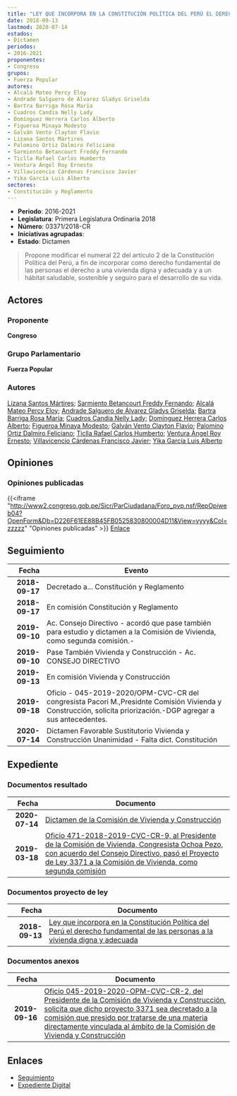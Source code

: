 ```yaml
---
title: "LEY QUE INCORPORA EN LA CONSTITUCIÓN POLÍTICA DEL PERÚ EL DERECHO FUNDAMENTAL DE LAS PERSONAS A LA VIVIENDA DIGNA Y ADECUADA"
date: 2018-09-13
lastmod: 2020-07-14
estados:
- Dictamen
periodos:
- 2016-2021
proponentes:
- Congreso
grupos:
- Fuerza Popular
autores:
- Alcalá Mateo Percy Eloy
- Andrade Salguero de Álvarez Gladys Griselda
- Bartra Barriga Rosa María
- Cuadros Candia Nelly Lady
- Domínguez Herrera Carlos Alberto
- Figueroa Minaya Modesto
- Galván Vento Clayton Flavio
- Lizana Santos Mártires
- Palomino Ortiz Dalmiro Feliciano
- Sarmiento Betancourt Freddy Fernando
- Ticlla Rafael Carlos Humberto
- Ventura Ángel Roy Ernesto
- Villavicencio Cárdenas Francisco Javier
- Yika García Luis Alberto
sectores:
- Constitución y Reglamento
---
```

- **Periodo**: 2016-2021
- **Legislatura**: Primera Legislatura Ordinaria 2018
- **Número**: 03371/2018-CR
- **Iniciativas agrupadas**: 
- **Estado**: Dictamen

> Propone modificar el numeral 22 del artículo 2 de la Constitución Política del Perú, a fin de incorporar como derecho fundamental de las personas el derecho a una vivienda digna y adecuada y a un hábitat saludable, sostenible y seguiro para el desarrollo de su vida.


## Actores

### Proponente

**Congreso**

### Grupo Parlamentario

**Fuerza Popular**

### Autores

[Lizana Santos Mártires](mailto:mailto:mlizana@congreso.gob.pe); [Sarmiento Betancourt Freddy Fernando](mailto:mailto:fsarmiento@congreso.gob.pe); [Alcalá Mateo Percy Eloy](mailto:mailto:palcala@congreso.gob.pe); [Andrade Salguero de Álvarez Gladys Griselda](mailto:mailto:gandrade@congreso.gob.pe); [Bartra Barriga Rosa María](mailto:mailto:rbartra@congreso.gob.pe); [Cuadros Candia Nelly Lady](mailto:mailto:ncuadros@congreso.gob.pe); [Domínguez Herrera Carlos Alberto](mailto:mailto:cdominguez@congreso.gob.pe); [Figueroa Minaya Modesto](mailto:mailto:mfigueroam@congreso.gob.pe); [Galván Vento Clayton Flavio](mailto:mailto:cgalvan@congreso.gob.pe); [Palomino Ortiz Dalmiro Feliciano](mailto:mailto:dfpalomino@congreso.gob.pe); [Ticlla Rafael Carlos Humberto](mailto:mailto:cticlla@congreso.gob.pe); [Ventura Ángel Roy Ernesto](mailto:mailto:rventura@congreso.gob.pe); [Villavicencio Cárdenas Francisco Javier](mailto:mailto:fvillavicencio@congreso.gob.pe); [Yika García Luis Alberto](mailto:mailto:lyika@congreso.gob.pe)

## Opiniones

### Opiniones publicadas

{{<iframe "http://www2.congreso.gob.pe/Sicr/ParCiudadana/Foro_pvp.nsf/RepOpiweb04?OpenForm&Db=D226F61EE88B45FB0525830800004D11&View=yyyy&Col=zzzzz" "Opiniones publicadas" >}}
[Enlace](http://www2.congreso.gob.pe/Sicr/ParCiudadana/Foro_pvp.nsf/RepOpiweb04?OpenForm&Db=D226F61EE88B45FB0525830800004D11&View=yyyy&Col=zzzzz)


## Seguimiento

| Fecha | Evento |
|------:|--------|
| **2018-09-17** | Decretado a... Constitución y Reglamento |
| **2018-09-17** | En comisión Constitución y Reglamento |
| **2019-09-10** | Ac. Consejo Directivo - acordó que pase también para estudio y dictamen a la Comisión de Vivienda, como segunda comisión.- |
| **2019-09-10** | Pase También Vivienda y Construcción - Ac. CONSEJO DIRECTIVO |
| **2019-09-13** | En comisión Vivienda y Construcción |
| **2019-09-18** | Oficio - 045-2019-2020/OPM-CVC-CR del congresista Pacori M.,Presidnte Comisión Vivienda y Construcción, solicita priorización.-DGP agregar a sus antecedentes. |
| **2020-07-14** | Dictamen Favorable Sustitutorio Vivienda y Construcción Unanimidad - Falta dict. Constitución |

## Expediente

### Documentos resultado

| Fecha | Documento |
|------:|-----------|
| **2020-07-14** | [Dictamen de la Comisión de Vivienda y Construcción](http://www.leyes.congreso.gob.pe/Documentos/2016_2021/Dictamenes/Proyectos_de_Ley/03371DC24MAY-20200714.pdf) |
| **2019-03-18** | [Oficio 471-2018-2019-CVC-CR-9, al Presidente de la Comisión de Vivienda, Congresista Ochoa Pezo, con acuerdo del Consejo Directivo, pasó el Proyecto de Ley 3371 a la Comisión de Vivienda, como segunda comisión](http://www.leyes.congreso.gob.pe/Documentos/2016_2021/Consejo_Directivo/Pedidos_Pase_a_Comision/OFICIO-471-2018-2019-CVC-CR-9.pdf) |

### Documentos proyecto de ley

| Fecha | Documento |
|------:|-----------|
| **2018-09-13** | [Ley que incorpora en la Constitución Política del Perú el derecho fundamental de las personas a la vivienda digna y adecuada](http://www.leyes.congreso.gob.pe/Documentos/2016_2021/Proyectos_de_Ley_y_de_Resoluciones_Legislativas/PL0337120180913.PDF) |

### Documentos anexos

| Fecha | Documento |
|------:|-----------|
| **2019-09-16** | [Oficio 045-2019-2020-OPM-CVC-CR-2, del Presidente de la Comisión de Vivienda y Construcción, solicita que dicho proyecto 3371 sea decretado a la comisión que presido por tratarse de una materia directamente vinculada al ámbito de la Comisión de Vivienda y Construcción](http://www.leyes.congreso.gob.pe/Documentos/2016_2021/Oficios/Comisiones_Ordinarias/OFICIO-045-2019-2020-OPM-CVC-CR-2.pdf) |

## Enlaces

- [Seguimiento](http://www2.congreso.gob.pe/Sicr/TraDocEstProc/CLProLey2016.nsf/f7fff46988ca05b1052578e100829cc7/bf018f7a88694acf05258307007dafc4?OpenDocument)
- [Expediente Digital](http://www2.congreso.gob.pe/Sicr/TraDocEstProc/Expvirt_2011.nsf/visbusqptramdoc1621/03371?opendocument)

